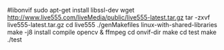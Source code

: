 #libonvif
sudo apt-get install libssl-dev
wget http://www.live555.com/liveMedia/public/live555-latest.tar.gz
tar -zxvf live555-latest.tar.gz
cd live555
./genMakefiles  linux-with-shared-libraries
make -j8 install
compile opencv & ffmpeg
cd onvif-dir
make
cd test
make
./test

